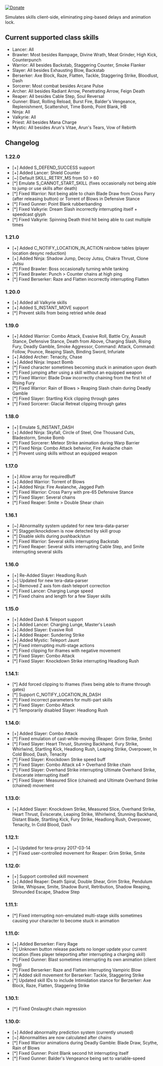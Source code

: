 [![Donate](https://img.shields.io/badge/Donate-PayPal-ff69b4.svg)](https://www.paypal.com/cgi-bin/webscr?cmd=_donations&business=5MTKARBK2CNG8&lc=US&item_name=Pinkie%27s%20TERA%20Mods&currency_code=USD)

Simulates skills client-side, eliminating ping-based delays and animation lock.

## Current supported class skills
* Lancer: All
* Brawler: Most besides Rampage, Divine Wrath, Meat Grinder, High Kick, Counterpunch
* Warrior: All besides Backstab, Staggering Counter, Smoke Flanker
* Slayer: All besides Exhausting Blow, Backstab
* Berserker: Axe Block, Raze, Flatten, Tackle, Staggering Strike, Bloodlust, Dash
* Sorcerer: Most combat besides Arcane Pulse
* Archer: All besides Radiant Arrow, Penetrating Arrow, Feign Death
* Reaper: All besides Cable Step, Soul Reversal
* Gunner: Blast, Rolling Reload, Burst Fire, Balder's Vengeance, Replenishment, Scattershot, Time Bomb, Point Blank, HB
* Ninja: All
* Valkyrie: All
* Priest: All besides Mana Charge
* Mystic: All besides Arun's Vitae, Arun's Tears, Vow of Rebirth

## Changelog
### 1.22.0
* [+] Added S_DEFEND_SUCCESS support
* [+] Added Lancer: Shield Counter
* [~] Default SKILL_RETRY_MS from 50 > 60
* [*] Emulate S_CANNOT_START_SKILL (fixes occasionally not being able to jump or use skills after death)
* [*] Fixed Warrior: Not being able to chain Blade Draw from Cross Parry (after releasing button) or Torrent of Blows in Defensive Stance
* [*] Fixed Gunner: Point Blank rubberbanding
* [*] Fixed Valkyrie: Dream Slash incorrectly interrupting itself + speedcast glyph
* [*] Fixed Valkyrie: Spinning Death third hit being able to cast multiple times

### 1.21.0
* [+] Added C_NOTIFY_LOCATION_IN_ACTION rainbow tables (player location desync reduction)
* [+] Added Ninja: Shadow Jump, Decoy Jutsu, Chakra Thrust, Clone Jutsu
* [*] Fixed Brawler: Boss occasionally turning while tanking
* [*] Fixed Brawler: Punch > Counter chains at high ping
* [*] Fixed Berserker: Raze and Flatten incorrectly interrupting Flatten

### 1.20.0
* [+] Added all Valkyrie skills
* [+] Added S_INSTANT_MOVE support
* [*] Prevent skills from being retried while dead

### 1.19.0
* [+] Added Warrior: Combo Attack, Evasive Roll, Battle Cry, Assault Stance, Defensive Stance, Death from Above, Charging Slash, Rising Fury, Deadly Gamble, Smoke Aggressor, Command: Attack, Command: Follow, Pounce, Reaping Slash, Binding Sword, Infuriate
* [+] Added Archer: Tenacity, Chase
* [+] Added Ninja: Impact Bomb
* [*] Fixed character sometimes becoming stuck in animation upon death
* [*] Fixed jumping after using a skill without an equipped weapon
* [*] Fixed Warrior: Blade Draw incorrectly chaining from the first hit of Rising Fury
* [*] Fixed Warrior: Rain of Blows > Reaping Slash chain during Deadly Gamble
* [*] Fixed Slayer: Startling Kick clipping through gates
* [*] Fixed Sorcerer: Glacial Retreat clipping through gates

### 1.18.0
* [+] Emulate S_INSTANT_DASH
* [+] Added Ninja: Skyfall, Circle of Steel, One Thousand Cuts, Bladestorm, Smoke Bomb
* [*] Fixed Sorcerer: Meteor Strike animation during Warp Barrier
* [*] Fixed Ninja: Combo Attack behavior, Fire Avalache chain
* [*] Prevent using skills without an equipped weapon

### 1.17.0
* [+] Allow array for requiredBuff
* [+] Added Warrior: Torrent of Blows
* [+] Added Ninja: Fire Avalanche, Jagged Path
* [*] Fixed Warrior: Cross Parry with pre-65 Defensive Stance
* [*] Fixed Slayer: Several chains
* [*] Fixed Reaper: Smite > Double Shear chain

### 1.16.1
* [~] Abnormality system updated for new tera-data-parser
* [*] Stagger/knockdown is now detected by skill group
* [*] Disable skills during pushback/stun
* [*] Fixed Warrior: Several skills interrupting Backstab
* [*] Fixed Reaper: Several skills interrupting Cable Step, and Smite interrupting several skills

### 1.16.0
* [+] Re-Added Slayer: Headlong Rush
* [~] Updated for new tera-data-parser
* [~] Removed Z axis fom dash teleport correction
* [*] Fixed Lancer: Charging Lunge speed
* [*] Fixed chains and length for a few Slayer skills

### 1.15.0
* [+] Added Dash & Teleport support
* [+] Added Lancer: Charging Lunge, Master's Leash
* [+] Added Slayer: Evasive Roll
* [+] Added Reaper: Sundering Strike
* [+] Added Mystic: Teleport Jaunt
* [*] Fixed interrupting multi-stage actions
* [*] Fixed clipping for iframes with negative movement
* [*] Fixed Slayer: Combo Attack
* [*] Fixed Slayer: Knockdown Strike interrupting Headlong Rush

### 1.14.1:
* [*] Add forced clipping to iframes (fixes being able to iframe through gates)
* [*] Support C_NOTIFY_LOCATION_IN_DASH
* [*] Fixed incorrect parameters for multi-part skills
* [*] Fixed Slayer: Combo Attack
* [*] Temporarily disabled Slayer: Headlong Rush

### 1.14.0:
* [+] Added Slayer: Combo Attack
* [*] Fixed emulation of cast-while-moving (Reaper: Grim Strike, Smite)
* [*] Fixed Slayer: Heart Thrust, Stunning Backhand, Fury Strike, Whirlwind, Startling Kick, Headlong Rush, Leaping Strike, Overpower, In Cold Blood, Dash, Tenacity
* [*] Fixed Slayer: Knockdown Strike speed buff
* [*] Fixed Slayer: Combo Attack x4 > Overhand Strike chain
* [*] Fixed Slayer: Overhand Strike interrupting Ultimate Overhand Strike, Eviscerate interrupting itself
* [*] Fixed Slayer: Measured Slice (chained) and Ultimate Overhand Strike (chained) movement

### 1.13.0:
* [+] Added Slayer: Knockdown Strike, Measured Slice, Overhand Strike, Heart Thrust, Eviscerate, Leaping Strike, Whirlwind, Stunning Backhand, Distant Blade, Startling Kick, Fury Strike, Headlong Rush, Overpower, Tenacity, In Cold Blood, Dash

### 1.12.1:
* [~] Updated for tera-proxy 2017-03-14
* [*] Fixed user-controlled movement for Reaper: Grim Strike, Smite

### 1.12.0:
* [+] Support controlled skill movement
* [+] Added Reaper: Death Spiral, Double Shear, Grim Strike, Pendulum Strike, Whipsaw, Smite, Shadow Burst, Retribution, Shadow Reaping, Shrounded Escape, Shadow Step

### 1.11.1:
* [*] Fixed interrupting non-emulated multi-stage skills sometimes causing your character to become stuck in animation

### 1.11.0:
* [+] Added Berserker: Fiery Rage
* [*] Unknown button release packets no longer update your current location (fixes player teleporting after interrupting a charging skill)
* [*] Fixed Gunner: Blast sometimes interrupting its own animation (client bug)
* [*] Fixed Berserker: Raze and Flatten interrupting Vampiric Blow
* [*] Added skill movement for Berserker: Tackle, Staggering Strike
* [*] Updated skill IDs to include Intimidation stance for Berzerker: Axe Block, Raze, Flatten, Staggering Strike

### 1.10.1:
* [*] Fixed Onslaught chain regression

### 1.10.0:
* [+] Added abnormality prediction system (currently unused)
* [~] Abnormalities are now calculated after chains
* [*] Fixed Warrior animations during Deadly Gamble: Blade Draw, Scythe, Rain of Blows
* [*] Fixed Gunner: Point Blank second hit interrupting itself
* [*] Fixed Gunner: Balder's Vengeance being set to variable-speed